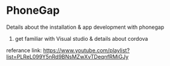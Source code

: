 # PhoneGap
Details about the installation &amp; app development with phonegap


1) get familiar with Visual studio & details about cordova 

referance link:
https://www.youtube.com/playlist?list=PLReL099Y5nRd9BNsMZwXvTDeqnfRMiGJy
